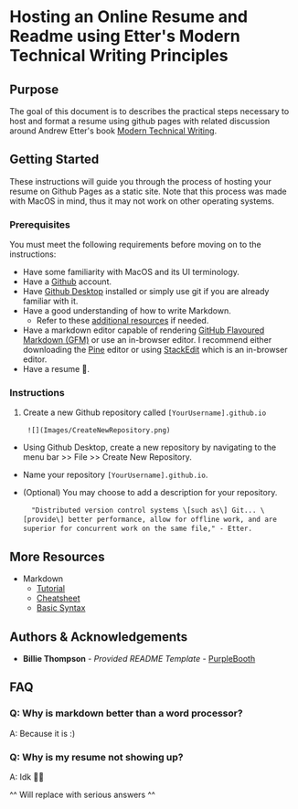 # Hosting an Online Resume and Readme using Etter's Modern Technical Writing Principles

## Purpose

The goal of this document is to describes the practical steps necessary to host and format a resume using github pages with related discussion around Andrew Etter's book [Modern Technical Writing](https://www.amazon.ca/Modern-Technical-Writing-Introduction-Documentation-ebook/dp/B01A2QL9SS).

## Getting Started

These instructions will guide you through the process of hosting your resume on Github Pages as a static site. Note that this process was made with MacOS in mind, thus it may not work on other operating systems. 

### Prerequisites

You must meet the following requirements before moving on to the instructions:

- Have some familiarity with MacOS and its UI terminology.
- Have a [Github](https://docs.github.com/en/get-started/start-your-journey/creating-an-account-on-github) account.
- Have [Github Desktop](https://desktop.github.com) installed or simply use git if you are already familiar with it.
- Have a good understanding of how to write Markdown.
    - Refer to these [additional resources](#More-Resources) if needed.
- Have a markdown editor capable of rendering [GitHub Flavoured Markdown (GFM)](https://github.github.com/gfm/) or use an in-browser editor. I recommend either downloading the [Pine](https://lukakerr.github.io/Pine/) editor or using [StackEdit](https://stackedit.io/) which is an in-browser editor.
- Have a resume 🙂.

### Instructions

1. Create a new Github repository called `[YourUsername].github.io`

        ![](Images/CreateNewRepository.png)

- Using Github Desktop, create a new repository by navigating to the menu bar >> File >> Create New Repository.
- Name your repository `[YourUsername].github.io`.
- (Optional) You may choose to add a description for your repository.

        "Distributed version control systems \[such as\] Git... \[provide\] better performance, allow for offline work, and are superior for concurrent work on the same file," - Etter.

## More Resources

- Markdown
    - [Tutorial](https://www.markdowntutorial.com)
    - [Cheatsheet](https://www.markdownguide.org/cheat-sheet/)
    - [Basic Syntax](https://docs.github.com/en/get-started/writing-on-github/getting-started-with-writing-and-formatting-on-github/basic-writing-and-formatting-syntax)

## Authors & Acknowledgements

- **Billie Thompson** - *Provided README Template* - [PurpleBooth](https://github.com/PurpleBooth)

## FAQ

### Q: Why is markdown better than a word processor?

A: Because it is :)

### Q: Why is my resume not showing up?

A: Idk 🤷‍♂️

^^ Will replace with serious answers ^^
